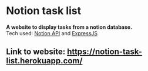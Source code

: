 # Notion task list
**A website to display tasks from a notion database.**\
Tech used: [Notion API](https://developers.notion.com/) and [ExpressJS](https://expressjs.com/) 
## Link to website: https://notion-task-list.herokuapp.com/
